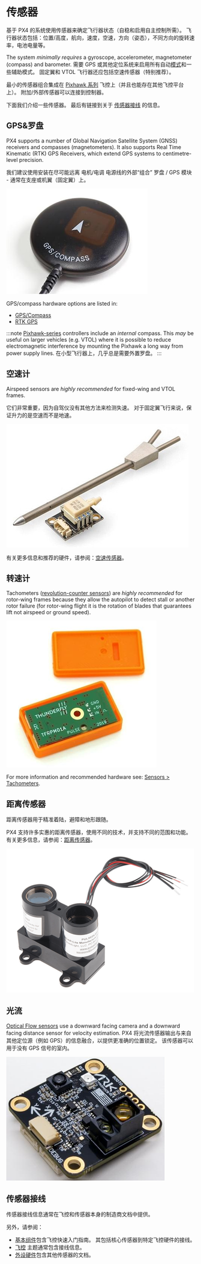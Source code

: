 # 传感器

基于 PX4 的系统使用传感器来确定飞行器状态（自稳和启用自主控制所需）。 飞行器状态包括：位置/高度，航向，速度，空速，方向（姿态），不同方向的旋转速率，电池电量等。

The system *minimally requires* a gyroscope, accelerometer, magnetometer (compass) and barometer. 需要 GPS 或其他定位系统来启用所有自动[模式](../getting_started/flight_modes.md#categories)和一些辅助模式。 固定翼和 VTOL 飞行器还应包括空速传感器（特别推荐）。

最小的传感器组合集成在 [Pixhawk 系列](../flight_controller/pixhawk_series.md) 飞控上（并且也能存在其他飞控平台上）。 附加/外部传感器可以连接到控制器。

下面我们介绍一些传感器。 最后有链接到关于 [传感器接线](#wiring) 的信息。


<span id="gps_compass"></span>
## GPS&罗盘

PX4 supports a number of Global Navigation Satellite System (GNSS) receivers and compasses (magnetometers). It also supports Real Time Kinematic (RTK) GPS Receivers, which extend GPS systems to centimetre-level precision.

我们建议使用安装在尽可能远离 电机/电调 电源线的外部“组合” 罗盘 / GPS 模块 - 通常在支座或机翼（固定翼）上。

![GPS + Compass](../../assets/hardware/gps/gps_compass.jpg)

GPS/compass hardware options are listed in:
- [GPS/Compass](../gps_compass/README.md)
- [RTK GPS](../gps_compass/rtk_gps.md)

:::note
[Pixhawk-series](../flight_controller/pixhawk_series.md) controllers include an *internal* compass. This *may* be useful on larger vehicles (e.g. VTOL) where it is possible to reduce electromagnetic interference by mounting the Pixhawk a long way from power supply lines. 在小型飞行器上，几乎总是需要外置罗盘。 :::

## 空速计

Airspeed sensors are *highly recommended* for fixed-wing and VTOL frames.

它们非常重要，因为自驾仪没有其他方法来检测失速。 对于固定翼飞行来说，保证升力的是空速而不是地速。

![Digital airspeed sensor](../../assets/hardware/sensors/airspeed/digital_airspeed_sensor.jpg)

有关更多信息和推荐的硬件，请参阅：[空速传感器](../sensor/airspeed.md)。

## 转速计

Tachometers ([revolution-counter sensors](https://en.wikipedia.org/wiki/Tachometer#In_automobiles,_trucks,_tractors_and_aircraft)) are *highly recommended* for rotor-wing frames because they allow the autopilot to detect stall or another rotor failure (for rotor-wing flight it is the rotation of blades that guarantees lift not airspeed or ground speed).

![Digital RPM Sensor - TFRPM01A](../../assets/hardware/sensors/tfrpm/tfrpm01_electronics.jpg)

For more information and recommended hardware see: [Sensors > Tachometers](../sensor/tachometers.md).


## 距离传感器

距离传感器用于精准着陆，避障和地形跟随。

PX4 支持许多实惠的距离传感器，使用不同的技术，并支持不同的范围和功能。 有关更多信息，请参阅：[距离传感器](../sensor/rangefinders.md)。

<img src="../../assets/hardware/sensors/lidar_lite/lidar_lite_1.png" title="lidar_lite_1" width="500px" />

## 光流

[Optical Flow sensors](../sensor/optical_flow.md) use a downward facing camera and a downward facing distance sensor for velocity estimation. PX4 将光流传感器输出与来自其他定位源（例如 GPS）的信息融合，以提供更准确的位置锁定。 该传感器可以用于没有 GPS 信号的室内。

![Image of ARK Flow optical flow sensor](../../assets/hardware/sensors/optical_flow/ark_flow.jpg)


<span id="wiring"></span>
## 传感器接线

传感器接线信息通常在飞控和传感器本身的制造商文档中提供。

另外，请参阅：

- [基本组件](../assembly/README.md)包含飞控快速入门指南。 其包括核心传感器到特定飞控硬件的接线。
- [飞控](../flight_controller/README.md) 主题通常包含接线信息。
- [外设硬件](../peripherals/README.md)包含其他传感器的文档。
